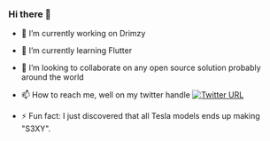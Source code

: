 ### Hi there 🙇

- 🔭 I’m currently working on Drimzy 

- 🌱 I’m currently learning Flutter

- 👯 I’m looking to collaborate on any open source solution probably around the world 

- 📫 How to reach me, well on my twitter handle [![Twitter URL](https://img.shields.io/twitter/url/https/twitter.com/bukotsunikki.svg?style=social&label=Follow%20%40ntare_guy)](https://twitter.com/ntare_guy)

- ⚡ Fun fact: I just discovered that all Tesla models ends up making "S3XY". 

